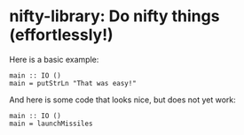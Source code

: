 # nifty-library: Do nifty things (effortlessly!)

Here is a basic example:

~~~ {.haskell .literate}
main :: IO ()
main = putStrLn "That was easy!"
~~~

And here is some code that looks nice, but does not yet work:

~~~ {.haskell}
main :: IO ()
main = launchMissiles
~~~
